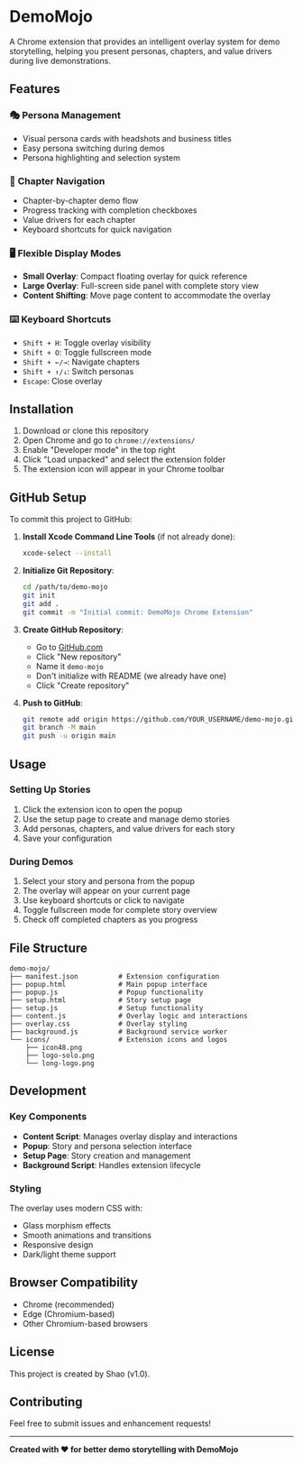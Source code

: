 # DemoMojo

A Chrome extension that provides an intelligent overlay system for demo storytelling, helping you present personas, chapters, and value drivers during live demonstrations.

## Features

### 🎭 **Persona Management**
- Visual persona cards with headshots and business titles
- Easy persona switching during demos
- Persona highlighting and selection system

### 📖 **Chapter Navigation**
- Chapter-by-chapter demo flow
- Progress tracking with completion checkboxes
- Value drivers for each chapter
- Keyboard shortcuts for quick navigation

### 🖥️ **Flexible Display Modes**
- **Small Overlay**: Compact floating overlay for quick reference
- **Large Overlay**: Full-screen side panel with complete story view
- **Content Shifting**: Move page content to accommodate the overlay

### ⌨️ **Keyboard Shortcuts**
- `Shift + H`: Toggle overlay visibility
- `Shift + O`: Toggle fullscreen mode
- `Shift + ←/→`: Navigate chapters
- `Shift + ↑/↓`: Switch personas
- `Escape`: Close overlay

## Installation

1. Download or clone this repository
2. Open Chrome and go to `chrome://extensions/`
3. Enable "Developer mode" in the top right
4. Click "Load unpacked" and select the extension folder
5. The extension icon will appear in your Chrome toolbar

## GitHub Setup

To commit this project to GitHub:

1. **Install Xcode Command Line Tools** (if not already done):
   ```bash
   xcode-select --install
   ```

2. **Initialize Git Repository**:
   ```bash
   cd /path/to/demo-mojo
   git init
   git add .
   git commit -m "Initial commit: DemoMojo Chrome Extension"
   ```

3. **Create GitHub Repository**:
   - Go to [GitHub.com](https://github.com)
   - Click "New repository"
   - Name it `demo-mojo`
   - Don't initialize with README (we already have one)
   - Click "Create repository"

4. **Push to GitHub**:
   ```bash
   git remote add origin https://github.com/YOUR_USERNAME/demo-mojo.git
   git branch -M main
   git push -u origin main
   ```

## Usage

### Setting Up Stories
1. Click the extension icon to open the popup
2. Use the setup page to create and manage demo stories
3. Add personas, chapters, and value drivers for each story
4. Save your configuration

### During Demos
1. Select your story and persona from the popup
2. The overlay will appear on your current page
3. Use keyboard shortcuts or click to navigate
4. Toggle fullscreen mode for complete story overview
5. Check off completed chapters as you progress

## File Structure

```
demo-mojo/
├── manifest.json          # Extension configuration
├── popup.html             # Main popup interface
├── popup.js               # Popup functionality
├── setup.html             # Story setup page
├── setup.js               # Setup functionality
├── content.js             # Overlay logic and interactions
├── overlay.css            # Overlay styling
├── background.js          # Background service worker
└── icons/                 # Extension icons and logos
    ├── icon48.png
    ├── logo-solo.png
    └── long-logo.png
```

## Development

### Key Components

- **Content Script**: Manages overlay display and interactions
- **Popup**: Story and persona selection interface
- **Setup Page**: Story creation and management
- **Background Script**: Handles extension lifecycle

### Styling
The overlay uses modern CSS with:
- Glass morphism effects
- Smooth animations and transitions
- Responsive design
- Dark/light theme support

## Browser Compatibility

- Chrome (recommended)
- Edge (Chromium-based)
- Other Chromium-based browsers

## License

This project is created by Shao (v1.0).

## Contributing

Feel free to submit issues and enhancement requests!

---

**Created with ❤️ for better demo storytelling with DemoMojo**
